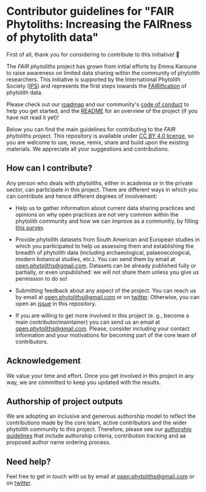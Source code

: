# Contributor guidelines for "FAIR Phytoliths: Increasing the FAIRness of phytolith data"

First of all, thank you for considering to contribute to this initiative! :ear_of_rice:

The _FAIR phytoliths_ project has grown from initial efforts by Emma Karoune to raise awareness on limited data sharing within the community of phytolith researchers. This initiative is supported by the International Phytolith Society ([IPS](https://phytoliths.org/)) and represents the first steps towards the [FAIRification](https://www.go-fair.org/fair-principles/) of phytolith data.

Please check out our [roadmap](https://github.com/open-phytoliths/FAIRer_phytoliths/blob/main/ROADMAP.md) and our community's [code of conduct](https://github.com/open-phytoliths/FAIRer_phytoliths/blob/main/CODE_OF_CONDUCT.md) to help you get started, and the [README](https://github.com/open-phytoliths/FAIRer_phytoliths/blob/main/README.md) for an overview of the project (if you have not read it yet)!

Below you can find the main guidelines for contributing to the _FAIR phytoliths_ project. This repository is available under [CC BY 4.0 license](https://github.com/open-phytoliths/FAIRer_phytoliths/blob/main/LICENSE.md), so you are welcome to use, reuse, remix, share and build upon the existing materials. We appreciate all your suggestions and contributions.

## How can I contribute?
Any person who deals with phytoliths, either in academia or in the private sector, can participate in this project. There are different ways in which you can contribute and hence different degrees of involvement:

* Help us to gather information about current data sharing practices and opinions on why open practices are not very common within the phytolith community and how we can improve as a community, by filling [this survey]().

* Provide phytolith datasets from South American and European studies in which you participated to help us assessing them and establishing the breadth of phytolith data (including archaeological, palaeoecological, modern botanical studies, etc.). You can send them by email at open.phytoliths@gmail.com. Datasets can be already published fully or partially, or even unpublished: we will not share them unless you give us permission to do so!

* Submitting feedback about any aspect of the project. You can reach us by email at open.phytoliths@gmail.com or on [twitter](https://twitter.com/open_phytoliths). Otherwise, you can open an [issue](https://github.com/open-phytoliths/FAIRer_phytoliths/issues) in this repository.

* If you are willing to get more involved in this project (e. g., become a main contributor/maintainer) you can send us an email at open.phytoliths@gmail.com. Please, consider including your contact information and your motivations for becoming part of the core team of contributors.

## Acknowledgement
We value your time and effort. Once you get involved in this project in any way, we are committed to keep you updated with the results.

## Authorship of project outputs
We are adopting an inclusive and generous authorship model to reflect the contributions made by the core team, active contributors and the wider phytolith community to this project. Therefore, please see our [authorship guidelines]( ) that include authorship criteria, contribution tracking and aa proposed author name ordering process. 

## Need help?
Feel free to get in touch with us by email at open.phytoliths@gmail.com or on [twitter](https://twitter.com/open_phytoliths).
